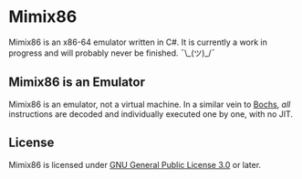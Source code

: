 # Mimix86

Mimix86 is an x86-64 emulator written in C#. It is currently a work in progress
and will probably never be finished. ¯\\\_(ツ)_/¯

## Mimix86 is an Emulator

Mimix86 is an emulator, not a virtual machine. In a similar vein to
[Bochs](https://bochs.sourceforge.io/), _all_ instructions are decoded and
individually executed one by one, with no JIT.

## License

Mimix86 is licensed under
[GNU General Public License 3.0](https://www.gnu.org/licenses/gpl-3.0.en.html)
or later.
